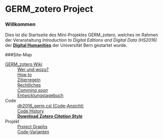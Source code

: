 # GERM_zotero Project
### Willkommen
<p>
Dies ist die Startseite des Mini-Projektes GERM_zotero, welches im Rahmen der Veranstaltung <i>Introduction to Digital Editions and Digital Data (HS2016)</i> der <a href="http://www.dh.unibe.ch/" target="_blank"><b>Digital Humanities</b></a> der Universität Bern gestartet wurde.
</p>

###Site-Map
<dl>
<dt><a href="https://github.com/DH2016Zotero/GERM_zotero/wiki">GERM_zotero Wiki</a></dt>
<dd><a href="https://github.com/DH2016Zotero/GERM_zotero/wiki/Mehr-%C3%BCber-das-inoffizielle-Projekt">Wer und wozu?</a><br />
<a href="https://github.com/DH2016Zotero/GERM_zotero/wiki/how-to">How to</a><br />
<a href="https://github.com/DH2016Zotero/GERM_zotero/wiki/Zitierregeln-nach-Prof.-Dr.-Hentschel">Zitierregeln</a><br />
<a href="https://github.com/DH2016Zotero/GERM_zotero/wiki/Rechtliches">Rechtliches</a><br />
<a href="https://github.com/DH2016Zotero/GERM_zotero/wiki/Coming-soon"><i>Comming soon</i></a><br />
<a href="https://github.com/DH2016Zotero/GERM_zotero/wiki/Entwicklungstagebuch">Entwicklungstagebuch</a></dd>
  
  <dt>Code</dt>
  <dd><a href="https://github.com/DH2016Zotero/GERM_zotero/blob/master/dh2016_germ.csl">dh2016_germ.csl (Code-Ansicht)</a><br />
  <a href="https://github.com/DH2016Zotero/GERM_zotero/commits/master/dh2016_germ.csl">Code History</a><br />
<a href="https://github.com/DH2016Zotero/GERM_zotero/archive/master.zip"><b>Download Zotero <i>Citation Style</i></b></a></dd>
<dt>Projekt</dt>
<dd><a href="https://github.com/DH2016Zotero/GERM_zotero/graphs/contributors">Project Graphs</a><br />
<a href="https://github.com/DH2016Zotero/GERM_zotero/network">Code-Varianten</a></dd>
</dl>
